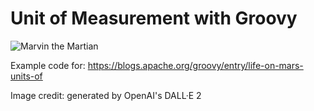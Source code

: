 # Unit of Measurement with Groovy

![Marvin the Martian](./docs/images/DALL·E%202022-08-13%2010.17.15%20-%20marvin%20the%20martian%20on%20mars%20with%20the%20mars%20rover.png)

Example code for:
https://blogs.apache.org/groovy/entry/life-on-mars-units-of

Image credit: generated by OpenAI's DALL·E 2
